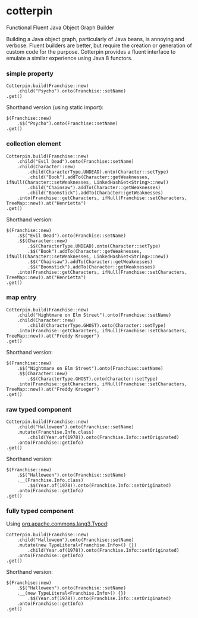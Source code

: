 # cotterpin
Functional Fluent Java Object Graph Builder

Building a Java object graph, particularly of Java beans, is annoying and verbose. Fluent builders are better, but require the creation or generation of custom code for the purpose. Cotterpin provides a fluent interface to emulate a similar experience using Java 8 functors.

### simple property
```
Cotterpin.build(Franchise::new)
    .child("Psycho").onto(Franchise::setName)
.get()
```

Shorthand version (using static import):
```
$(Franchise::new)
    .$$("Psycho").onto(Franchise::setName)
.get()
```

### collection element
```
Cotterpin.build(Franchise::new)
    .child("Evil Dead").onto(Franchise::setName)
    .child(Character::new)
        .child(CharacterType.UNDEAD).onto(Character::setType)
        .child("Book").addTo(Character::getWeaknesses, ifNull(Character::setWeaknesses, LinkedHashSet<String>::new))
        .child("Chainsaw").addTo(Character::getWeaknesses)
        .child("Boomstick").addTo(Character::getWeaknesses)
    .into(Franchise::getCharacters, ifNull(Franchise::setCharacters, TreeMap::new)).at("Henrietta")
.get()
```

Shorthand version:
```
$(Franchise::new)
    .$$("Evil Dead").onto(Franchise::setName)
    .$$(Character::new)
        .$$(CharacterType.UNDEAD).onto(Character::setType)
        .$$("Book").addTo(Character::getWeaknesses, ifNull(Character::setWeaknesses, LinkedHashSet<String>::new))
        .$$("Chainsaw").addTo(Character::getWeaknesses)
        .$$("Boomstick").addTo(Character::getWeaknesses)
    .into(Franchise::getCharacters, ifNull(Franchise::setCharacters, TreeMap::new)).at("Henrietta")
.get()
```

### map entry
```
Cotterpin.build(Franchise::new)
    .child("Nightmare on Elm Street").onto(Franchise::setName)
    .child(Character::new)
        .child(CharacterType.GHOST).onto(Character::setType)
    .into(Franchise::getCharacters, ifNull(Franchise::setCharacters, TreeMap::new)).at("Freddy Krueger")
.get()
```

Shorthand version:
```
$(Franchise::new)
    .$$("Nightmare on Elm Street").onto(Franchise::setName)
    .$$(Character::new)
        .$$(CharacterType.GHOST).onto(Character::setType)
    .into(Franchise::getCharacters, ifNull(Franchise::setCharacters, TreeMap::new)).at("Freddy Krueger")
.get()
```

### raw typed component
```
Cotterpin.build(Franchise::new)
    .child("Halloween").onto(Franchise::setName)
    .mutate(Franchise.Info.class)
        .child(Year.of(1978)).onto(Franchise.Info::setOriginated)
    .onto(Franchise::getInfo)
.get()
```

Shorthand version:
```
$(Franchise::new)
    .$$("Halloween").onto(Franchise::setName)
    .__(Franchise.Info.class)
        .$$(Year.of(1978)).onto(Franchise.Info::setOriginated)
    .onto(Franchise::getInfo)
.get()
```

### fully typed component
Using [org.apache.commons.lang3.Typed](http://commons.apache.org/proper/commons-lang/javadocs/api-release/org/apache/commons/lang3/reflect/Typed.html):
```
Cotterpin.build(Franchise::new)
    .child("Halloween").onto(Franchise::setName)
    .mutate(new TypeLiteral<Franchise.Info>() {})
        .child(Year.of(1978)).onto(Franchise.Info::setOriginated)
    .onto(Franchise::getInfo)
.get()
```

Shorthand version:
```
$(Franchise::new)
    .$$("Halloween").onto(Franchise::setName)
    .__(new TypeLiteral<Franchise.Info>() {})
        .$$(Year.of(1978)).onto(Franchise.Info::setOriginated)
    .onto(Franchise::getInfo)
.get()
```

